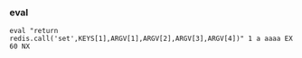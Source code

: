 ### eval  
```
eval "return redis.call('set',KEYS[1],ARGV[1],ARGV[2],ARGV[3],ARGV[4])" 1 a aaaa EX 60 NX
```
